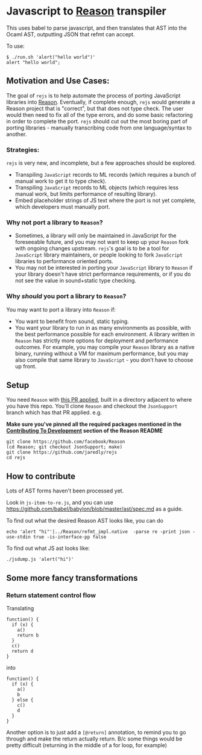 # Javascript to [Reason](https://github.com/facebook/reason) transpiler

This uses babel to parse javascript, and then translates that AST into the
Ocaml AST, outputting JSON that refmt can accept.

To use:

```
$ ./run.sh 'alert("hello world")'
alert "hello world";
```

## Motivation and Use Cases:
The goal of `rejs` is to help automate the process of porting JavaScript libraries into [Reason](https://github.com/facebook/reason). Eventually, if complete enough, `rejs` would generate a Reason project that is "correct", but that does not type check. The user would then need to fix all of the type errors, and do some basic refactoring in order to complete the port. `rejs` should cut out the most boring part of porting libraries - manually transcribing code from one language/syntax to another.

### Strategies:
`rejs` is very new, and incomplete, but a few approaches should be explored.
- Transpiling `JavaScript` records to ML records (which requires a bunch of manual work to get it to type check).
- Transpiling `JavaScript` records to ML objects (which requires less manual work, but limits performance of resulting library).
- Embed placeholder strings of JS text where the port is not yet complete, which developers must manually port.


### Why not port a library to `Reason`?
- Sometimes, a library will only be maintained in JavaScript for the foreseeable future, and you may not want to keep up your `Reason` fork with ongoing changes upstream. `rejs`'s goal is to be a tool for `JavaScript` library maintainers, or people looking to fork `JavaScript` libraries to performance oriented ports.
- You may not be interested in porting your `JavaScript` library to `Reason` if your library doesn't have strict performance requirements, or if you do not see the value in sound+static type checking.

### Why *should* you port a library to `Reason`?
You may want to port a library into `Reason` if:
- You want to benefit from sound, static typing.
- You want your library to run in as many environments as possible, with the best performance possible for each environment. A library written in `Reason` has strictly more options for deployment and performance outcomes. For example, you may compile your `Reason` library as a native binary, running without a VM for maximum performance, but you may also compile that same library to `JavaScript` - you don't have to choose up front.

## Setup
You need `Reason` with [this PR applied](https://github.com/facebook/reason/pull/755), built in a directory
adjacent to where you have this repo. You'll clone `Reason` and checkout the `JsonSupport` branch which has that PR applied.
e.g.

**Make sure you've pinned all the required packages mentioned in the [Contributing To Development](https://github.com/facebook/reason#install-stable) section of the Reason README**
```
git clone https://github.com/facebook/Reason
(cd Reason; git checkout JsonSupport; make)
git clone https://github.com/jaredly/rejs
cd rejs
```

## How to contribute
Lots of AST forms haven't been processed yet.

Look in `js-item-to-re.js`, and you can use
https://github.com/babel/babylon/blob/master/ast/spec.md as a guide.

To find out what the desired Reason AST looks like, you can do
```
echo 'alert "hi"'|../Reason/refmt_impl.native  -parse re -print json -use-stdin true -is-interface-pp false
```

To find out what JS ast looks like:
```
./jsdump.js 'alert("hi")'
```

## Some more fancy transformations

### Return statement control flow
Translating
```
function() {
  if (x) {
    a()
    return b
  }
  c()
  return d
}
```
into
```
function() {
  if (x) {
    a()
    b
  } else {
    c()
    d
  }
}
```

Another option is to just add a `[@return]` annotation, to remind you to go
through and make the return actually return. B/c some things would be pretty
difficult (returning in the middle of a for loop, for example)
